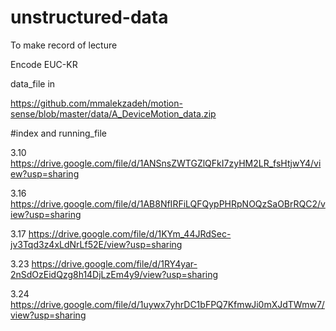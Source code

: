 # unstructured-data
To make record of lecture


Encode EUC-KR


data_file in 

https://github.com/mmalekzadeh/motion-sense/blob/master/data/A_DeviceMotion_data.zip

#index and running_file

3.10 https://drive.google.com/file/d/1ANSnsZWTGZlQFkI7zyHM2LR_fsHtjwY4/view?usp=sharing

3.16 https://drive.google.com/file/d/1AB8NfIRFiLQFQypPHRpNOQzSaOBrRQC2/view?usp=sharing

3.17 https://drive.google.com/file/d/1KYm_44JRdSec-jv3Tqd3z4xLdNrLf52E/view?usp=sharing

3.23 https://drive.google.com/file/d/1RY4yar-2nSdOzEidQzg8h14DjLzEm4y9/view?usp=sharing

3.24 https://drive.google.com/file/d/1uywx7yhrDC1bFPQ7KfmwJi0mXJdTWmw7/view?usp=sharing
